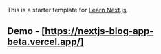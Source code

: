 This is a starter template for [Learn Next.js](https://nextjs.org/learn).

## Demo - [https://nextjs-blog-app-beta.vercel.app/]
